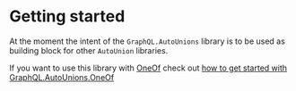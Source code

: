 # Getting started

At the moment the intent of the `GraphQL.AutoUnions` library is to be used as building block for other `AutoUnion` libraries.

If you want to use this library with [OneOf](https://github.com/mcintyre321/OneOf) check out [how to get started with GraphQL.AutoUnions.OneOf]()